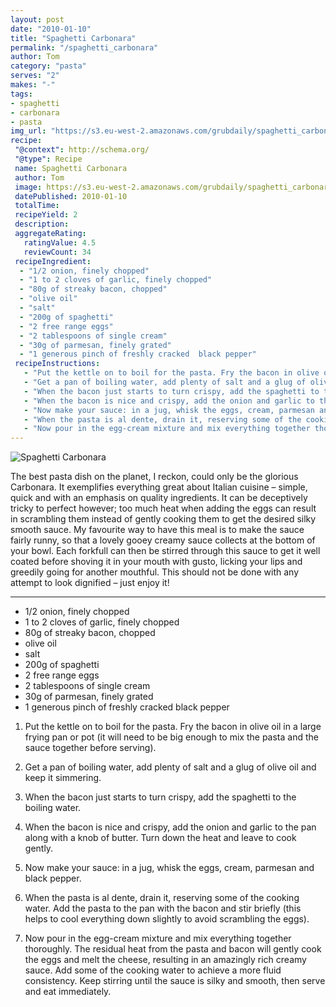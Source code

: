 ```yaml
---
layout: post
date: "2010-01-10"
title: "Spaghetti Carbonara"
permalink: "/spaghetti_carbonara"
author: Tom
category: "pasta"
serves: "2"
makes: "-"
tags:
- spaghetti
- carbonara
- pasta
img_url: "https://s3.eu-west-2.amazonaws.com/grubdaily/spaghetti_carbonara.jpg"
recipe:
 "@context": http://schema.org/
 "@type": Recipe
 name: Spaghetti Carbonara
 author: Tom
 image: https://s3.eu-west-2.amazonaws.com/grubdaily/spaghetti_carbonara.jpg
 datePublished: 2010-01-10
 totalTime:
 recipeYield: 2
 description:
 aggregateRating:
   ratingValue: 4.5
   reviewCount: 34
 recipeIngredient:
  - "1/2 onion, finely chopped"
  - "1 to 2 cloves of garlic, finely chopped"
  - "80g of streaky bacon, chopped"
  - "olive oil"
  - "salt"
  - "200g of spaghetti"
  - "2 free range eggs"
  - "2 tablespoons of single cream"
  - "30g of parmesan, finely grated"
  - "1 generous pinch of freshly cracked  black pepper"
 recipeInstructions:
   - "Put the kettle on to boil for the pasta. Fry the bacon in olive oil in a large frying pan or pot (it will need to be big enough to mix the pasta and the sauce together before serving)."
   - "Get a pan of boiling water, add plenty of salt and a glug of olive oil and keep it simmering."
   - "When the bacon just starts to turn crispy, add the spaghetti to the boiling water."
   - "When the bacon is nice and crispy, add the onion and garlic to the pan along with a knob of butter. Turn down the heat and leave to cook gently."
   - "Now make your sauce: in a jug, whisk the eggs, cream, parmesan and black pepper. "
   - "When the pasta is al dente, drain it, reserving some of the cooking water. Add the pasta to the pan with the bacon and stir briefly (this helps to cool everything down slightly to avoid scrambling the eggs)."
   - "Now pour in the egg-cream mixture and mix everything together thoroughly. The residual heat from the pasta and bacon will gently cook the eggs and melt the cheese, resulting in an amazingly rich creamy sauce. Add some of the cooking water to achieve a more fluid consistency. Keep stirring until the sauce is silky and smooth, then serve and eat immediately."
---
```

<img src="https://s3.eu-west-2.amazonaws.com/grubdaily/spaghetti_carbonara.jpg" alt="Spaghetti Carbonara" />

The best pasta dish on the planet, I reckon, could only be the glorious Carbonara. It exemplifies everything great about Italian cuisine – simple, quick and with an emphasis on quality ingredients. It can be deceptively tricky to perfect however; too much heat when adding the eggs can result in scrambling them instead of gently cooking them to get the desired silky smooth sauce. My favourite way to have this meal is to make the sauce fairly runny, so that a lovely gooey creamy sauce collects at the bottom of your bowl. Each forkfull can then be stirred through this sauce to get it well coated before shoving it in your mouth with gusto, licking your lips and greedily going for another mouthful. This should not be done with any attempt to look dignified – just enjoy it!

---
* 1/2 onion, finely chopped
* 1 to 2 cloves of garlic, finely chopped
* 80g of streaky bacon, chopped
* olive oil
* salt
* 200g of spaghetti
* 2 free range eggs
* 2 tablespoons of single cream
* 30g of parmesan, finely grated
* 1 generous pinch of freshly cracked  black pepper

1. Put the kettle on to boil for the pasta. Fry the bacon in olive oil in a large frying pan or pot (it will need to be big enough to mix the pasta and the sauce together before serving).

2. Get a pan of boiling water, add plenty of salt and a glug of olive oil and keep it simmering.

3. When the bacon just starts to turn crispy, add the spaghetti to the boiling water.

4. When the bacon is nice and crispy, add the onion and garlic to the pan along with a knob of butter. Turn down the heat and leave to cook gently.

5. Now make your sauce: in a jug, whisk the eggs, cream, parmesan and black pepper. 

6. When the pasta is al dente, drain it, reserving some of the cooking water. Add the pasta to the pan with the bacon and stir briefly (this helps to cool everything down slightly to avoid scrambling the eggs).

7. Now pour in the egg-cream mixture and mix everything together thoroughly. The residual heat from the pasta and bacon will gently cook the eggs and melt the cheese, resulting in an amazingly rich creamy sauce. Add some of the cooking water to achieve a more fluid consistency. Keep stirring until the sauce is silky and smooth, then serve and eat immediately.

